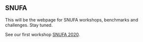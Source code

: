 ## SNUFA

This will be the webpage for SNUFA workshops, benchmarks and challenges. Stay tuned.

See our first workshop [SNUFA 2020](https://snufa.github.io/snufa2020/).
